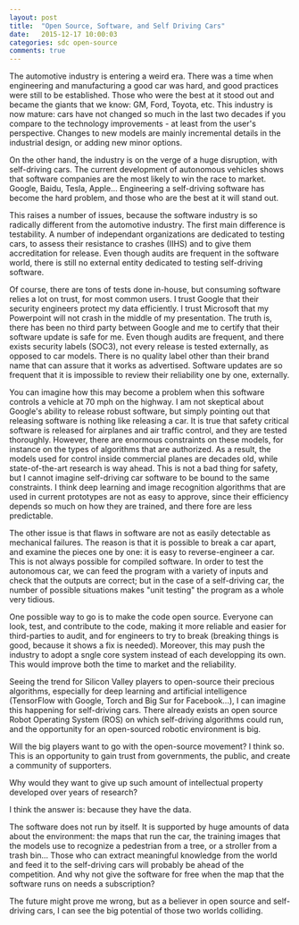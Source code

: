 ```yaml
---
layout: post
title:  "Open Source, Software, and Self Driving Cars"
date:   2015-12-17 10:00:03
categories: sdc open-source
comments: true
---
```


The automotive industry is entering a weird era. There was a time when engineering and manufacturing a good car was hard, and good practices were still to be established. Those who were the best at it stood out and became the giants that we know: GM, Ford, Toyota, etc. This industry is now mature: cars have not changed so much in the last two decades if you compare to the technology improvements - at least from the user's perspective. Changes to new models are mainly incremental details in the industrial design, or adding new minor options.

On the other hand, the industry is on the verge of a huge disruption, with self-driving cars. The current development of autonomous vehicles shows that software companies are the most likely to win the race to market. Google, Baidu, Tesla, Apple... Engineering a self-driving software has become the hard problem, and those who are the best at it will stand out.

This raises a number of issues, because the software industry is so radically different from the automotive industry. The first main difference is testability. A number of independant organizations are dedicated to testing cars, to assess their resistance to crashes (IIHS) and to give them accreditation for release. Even though audits are frequent in the software world, there is still no external entity dedicated to testing self-driving software. 

Of course, there are tons of tests done in-house, but consuming software relies a lot on trust, for most common users. I trust Google that their security engineers protect my data efficiently. I trust Microsoft that my Powerpoint will not crash in the middle of my presentation. The truth is, there has been no third party between Google and me to certify that their software update is safe for me. Even though audits are frequent, and there exists security labels (SOC3), not every release is tested externally, as opposed to car models. There is no quality label other than their brand name that can assure that it works as advertised. Software updates are so frequent that it is impossible to review their reliability one by one, externally. 

You can imagine how this may become a problem when this software controls a vehicle at 70 mph on the highway. I am not skeptical about Google's ability to release robust software, but simply pointing out that releasing software is nothing like releasing a car. It is true that safety critical software is released for airplanes and air traffic control, and they are tested thoroughly. However, there are enormous constraints on these models, for instance on the types of algorithms that are authorized. As a result, the models used for control inside commercial planes are decades old, while state-of-the-art research is way ahead. This is not a bad thing for safety, but I cannot imagine self-driving car software to be bound to the same constraints. I think deep learning and image recognition algorithms that are used in current prototypes are not as easy to approve, since their efficiency depends so much on how they are trained, and there fore are less predictable.

The other issue is that flaws in software are not as easily detectable as mechanical failures. The reason is that it is possible to break a car apart, and examine the pieces one by one: it is easy to reverse-engineer a car. This is not always possible for compiled software. In order to test the autonomous car, we can feed the program with a variety of inputs and check that the outputs are correct; but in the case of a self-driving car, the number of possible situations makes "unit testing" the program as a whole very tidious.

One possible way to go is to make the code open source. Everyone can look, test, and contribute to the code, making it more reliable and easier for third-parties to audit, and for engineers to try to break (breaking things is good, because it shows a fix is needed). Moreover, this may push the industry to adopt a sngle core system instead of each developping its own. This would improve both the time to market and the reliability.

Seeing the trend for Silicon Valley players to open-source their precious algorithms, especially for deep learning and artificial intelligence (TensorFlow with Google, Torch and Big Sur for Facebook...), I can imagine this happening for self-driving cars. There already exists an open source Robot Operating System (ROS) on which self-driving algorithms could run, and the opportunity for an open-sourced robotic environment is big.

Will the big players want to go with the open-source movement? I think so. This is an opportunity to gain trust from governments, the public, and create a community of supporters.

Why would they want to give up such amount of intellectual property developed over years of research? 

I think the answer is: because they have the data.

The software does not run by itself. It is supported by huge amounts of data about the environment: the maps that run the car, the training images that the models use to recognize a pedestrian from a tree, or a stroller from a trash bin... Those who can extract meaningful knowledge from the world and feed it to the self-driving cars will probably be ahead of the competition. And why not give the software for free when the map that the software runs on needs a subscription?

The future might prove me wrong, but as a believer in open source and self-driving cars, I can see the big potential of those two worlds colliding.

